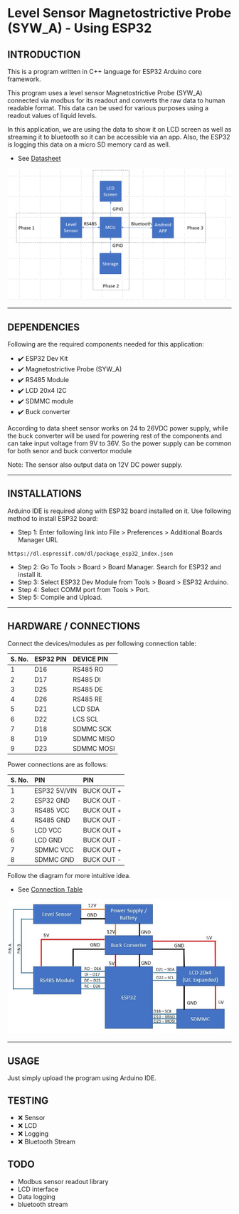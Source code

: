 # Level Sensor Magnetostrictive Probe (SYW_A) - Using ESP32

## INTRODUCTION
This is a program written in C++ language for ESP32 Arduino core framework.

This program uses a level sensor Magnetostrictive Probe (SYW_A) connected via
modbus for its readout and converts the raw data to human readable format. This
data can be used for various purposes using a readout values of liquid levels.

In this application, we are using the data to show it on LCD screen as well as
streaming it to bluetooth so it can be accessible via an app. Also, the ESP32 is
logging this data on a micro SD memory card as well.

- See [Datasheet](Sensor_Datasheet.pdf)

![System architecture](architecture.png)

---

## DEPENDENCIES

Following are the required components needed for this application:

- ✔️ ESP32 Dev Kit
- ✔️ Magnetostrictive Probe (SYW_A)
- ✔️ RS485 Module
- ✔️ LCD 20x4 I2C
- ✔️ SDMMC module
- ✔️ Buck converter

According to data sheet sensor works on 24 to 26VDC power supply, while the buck
converter will be used for powering rest of the components and can take input
voltage from 9V to 36V. So the power supply can be common for both senor and
buck convertor module

Note: The sensor also output data on 12V DC power supply.

---

## INSTALLATIONS

Arduino IDE is required along with ESP32 board installed on it. Use following
method to install ESP32 board:

- Step 1: Enter following link into File > Preferences > Additional Boards
Manager URL
```
https://dl.espressif.com/dl/package_esp32_index.json
```
- Step 2: Go To Tools > Board > Board Manager. Search for ESP32 and install it.
- Step 3: Select ESP32 Dev Module from Tools > Board > ESP32 Arduino.
- Step 4: Select COMM port from Tools > Port.
- Step 5: Compile and Upload.

---

## HARDWARE / CONNECTIONS

Connect the devices/modules as per following connection table:

| S. No. | ESP32 PIN | DEVICE PIN |
|:-------|:----------|:-----------|
| 1 | D16 | RS485 RO | 
| 2 | D17 | RS485 DI |
| 3 | D25 | RS485 DE |
| 4 | D26 | RS485 RE |
| 5 | D21 | LCD SDA |
| 6 | D22 | LCS SCL |
| 7 | D18 | SDMMC SCK |
| 8 | D19 | SDMMC MISO |
| 9 | D23 | SDMMC MOSI |

Power connections are as follows:

| S. No. | PIN | PIN |
|:-------|:----|:----|
| 1 | ESP32 5V/VIN | BUCK OUT + |
| 2 | ESP32 GND | BUCK OUT - |
| 3 | RS485 VCC | BUCK OUT + |
| 4 | RS485 GND | BUCK OUT - |
| 5 | LCD VCC | BUCK OUT + |
| 6 | LCD GND | BUCK OUT - |
| 7 | SDMMC VCC | BUCK OUT + |
| 8 | SDMMC GND | BUCK OUT - |

Follow the diagram for more intuitive idea.
- See [Connection Table](Connection_Table.pdf)

![Connection Diagram](Connection_Diagram.jpg)

---

## USAGE

Just simply upload the program using Arduino IDE.

## TESTING

- ❌ Sensor
- ❌ LCD
- ❌ Logging
- ❌ Bluetooth Stream

## TODO

- Modbus sensor readout library
- LCD interface
- Data logging
- bluetooth stream
